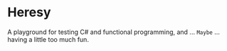 # Heresy

A playground for testing C# and functional programming, and ... `Maybe` ... having a little too much fun.


